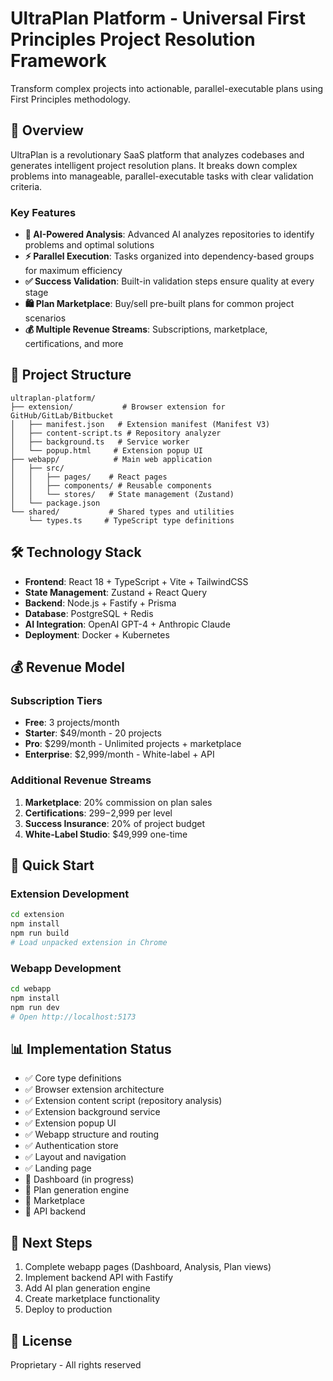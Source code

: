 # UltraPlan Platform - Universal First Principles Project Resolution Framework

Transform complex projects into actionable, parallel-executable plans using First Principles methodology.

## 🚀 Overview

UltraPlan is a revolutionary SaaS platform that analyzes codebases and generates intelligent project resolution plans. It breaks down complex problems into manageable, parallel-executable tasks with clear validation criteria.

### Key Features

- **🧠 AI-Powered Analysis**: Advanced AI analyzes repositories to identify problems and optimal solutions
- **⚡ Parallel Execution**: Tasks organized into dependency-based groups for maximum efficiency
- **✅ Success Validation**: Built-in validation steps ensure quality at every stage
- **🛍️ Plan Marketplace**: Buy/sell pre-built plans for common project scenarios
- **💰 Multiple Revenue Streams**: Subscriptions, marketplace, certifications, and more

## 📁 Project Structure

```
ultraplan-platform/
├── extension/           # Browser extension for GitHub/GitLab/Bitbucket
│   ├── manifest.json   # Extension manifest (Manifest V3)
│   ├── content-script.ts # Repository analyzer
│   ├── background.ts   # Service worker
│   └── popup.html     # Extension popup UI
├── webapp/            # Main web application
│   ├── src/
│   │   ├── pages/    # React pages
│   │   ├── components/ # Reusable components
│   │   └── stores/   # State management (Zustand)
│   └── package.json
└── shared/           # Shared types and utilities
    └── types.ts     # TypeScript type definitions
```

## 🛠️ Technology Stack

- **Frontend**: React 18 + TypeScript + Vite + TailwindCSS
- **State Management**: Zustand + React Query
- **Backend**: Node.js + Fastify + Prisma
- **Database**: PostgreSQL + Redis
- **AI Integration**: OpenAI GPT-4 + Anthropic Claude
- **Deployment**: Docker + Kubernetes

## 💰 Revenue Model

### Subscription Tiers
- **Free**: 3 projects/month
- **Starter**: $49/month - 20 projects
- **Pro**: $299/month - Unlimited projects + marketplace
- **Enterprise**: $2,999/month - White-label + API

### Additional Revenue Streams
1. **Marketplace**: 20% commission on plan sales
2. **Certifications**: $299-$2,999 per level
3. **Success Insurance**: 20% of project budget
4. **White-Label Studio**: $49,999 one-time

## 🚀 Quick Start

### Extension Development
```bash
cd extension
npm install
npm run build
# Load unpacked extension in Chrome
```

### Webapp Development
```bash
cd webapp
npm install
npm run dev
# Open http://localhost:5173
```

## 📊 Implementation Status

- ✅ Core type definitions
- ✅ Browser extension architecture
- ✅ Extension content script (repository analysis)
- ✅ Extension background service
- ✅ Extension popup UI
- ✅ Webapp structure and routing
- ✅ Authentication store
- ✅ Layout and navigation
- ✅ Landing page
- 🔄 Dashboard (in progress)
- 🔄 Plan generation engine
- 🔄 Marketplace
- 🔄 API backend

## 🎯 Next Steps

1. Complete webapp pages (Dashboard, Analysis, Plan views)
2. Implement backend API with Fastify
3. Add AI plan generation engine
4. Create marketplace functionality
5. Deploy to production

## 📄 License

Proprietary - All rights reserved